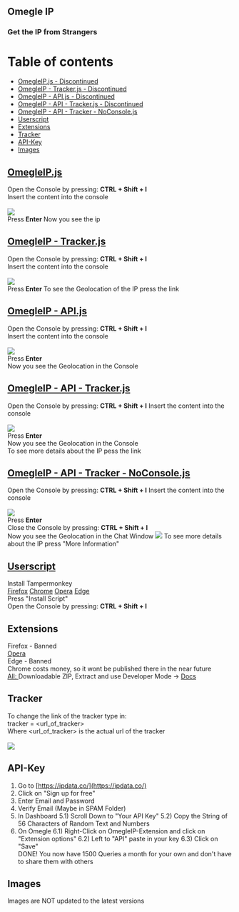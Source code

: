 ## Omegle IP
### Get the IP from Strangers

Table of contents
=================

   * [OmegleIP.js - Discontinued](#omegleipjs)
   * [OmegleIP - Tracker.js - Discontinued](#omegleip---trackerjs)
   * [OmegleIP - API.js - Discontinued](#omegleip---apijs)
   * [OmegleIP - API - Tracker.js - Discontinued](#omegleip---api---trackerjs)
   * [OmegleIP - API - Tracker - NoConsole.js](#omegleip---api---tracker---noconsolejs)
   * [Userscript](#userscript)
   * [Extensions](#extensions)
   * [Tracker](#tracker)
   * [API-Key](#api-key)
   * [Images](#images)

## [OmegleIP.js](https://raw.githubusercontent.com/kaaaxcreators/omegleip/master/OmegleIP.js)

Open the Console by pressing: **CTRL + Shift + I**  
Insert the content into the console<br><br>
![](https://i.imgur.com/2IZJCzq.png)  
Press **Enter**
Now you see the ip


## [OmegleIP - Tracker.js](https://raw.githubusercontent.com/kaaaxcreators/omegleip/master/OmegleIP%20-%20Tracker.js)
Open the Console by pressing: **CTRL + Shift + I**  
Insert the content into the console<br><br>
![](https://i.imgur.com/2CcP4pi.png)  
Press **Enter**
To see the Geolocation of the IP press the link


## [OmegleIP - API.js](https://raw.githubusercontent.com/kaaax0815/omegleip/master/OmegleIP%20-%20API.js)

Open the Console by pressing: **CTRL + Shift + I**  
Insert the content into the console<br><br>
![](https://i.imgur.com/FF4xrW0.png)  
Press **Enter**  
Now you see the Geolocation in the Console


## [OmegleIP - API - Tracker.js](https://raw.githubusercontent.com/kaaax0815/omegleip/master/OmegleIP%20-%20API%20-%20Tracker.js)
Open the Console by pressing: **CTRL + Shift + I**
Insert the content into the console<br><br>
![](https://i.imgur.com/TD69zFq.png)  
Press **Enter**    
Now you see the Geolocation in the Console  
To see more details about the IP pess the link


## [OmegleIP - API - Tracker - NoConsole.js](https://raw.githubusercontent.com/kaaaxcreators/omegleip/master/OmegleIP%20-%20API%20-%20Tracker%20-%20NoConsole.js)
Open the Console by pressing: **CTRL + Shift + I**
Insert the content into the console<br><br>
![](https://i.imgur.com/TD69zFq.png)  
Press **Enter**    
Close the Console by pressing: **CTRL + Shift + I**  
Now you see the Geolocation in the Chat Window
![](https://i.imgur.com/xg4GLzd.png)
To see more details about the IP press "More Information"


## [Userscript](https://greasyfork.org/de/scripts/410842-omegle-ip)
Install Tampermonkey  
[Firefox](https://addons.mozilla.org/de/firefox/addon/tampermonkey/)
[Chrome](https://chrome.google.com/webstore/detail/tampermonkey/dhdgffkkebhmkfjojejmpbldmpobfkfo?hl=de)
[Opera](https://addons.opera.com/de/extensions/details/tampermonkey-beta/)
[Edge](https://microsoftedge.microsoft.com/addons/detail/tampermonkey/iikmkjmpaadaobahmlepeloendndfp)  
Press "Install Script"  
Open the Console by pressing: **CTRL + Shift + I**


## Extensions
Firefox - Banned  
[Opera](https://addons.opera.com/de/extensions/details/omegle-ip/)  
Edge - Banned  
Chrome costs money, so it wont be published there in the near future  
[All: ](https://github.com/kaaaxcreators/omegleip/raw/master/latest.zip)
Downloadable ZIP, Extract and use Developer Mode -> [Docs](https://omegleip.kaaaxcreators.de/doc)


## Tracker
To change the link of the tracker type in:  
tracker = <url_of_tracker>  
Where <url_of_tracker> is the actual url of the tracker<br><br>
![](https://i.imgur.com/ljtlSTH.png)


## API-Key
1) Go to [https://ipdata.co/](https://ipdata.co/) 
2) Click on "Sign up for free"  
3) Enter Email and Password 
4) Verify Email (Maybe in SPAM Folder) 
5) In Dashboard 
5.1) Scroll Down to "Your API Key" 
5.2) Copy the String of 56 Characters of Random Text and Numbers
6) On Omegle 
6.1) Right-Click on OmegleIP-Extension and click on "Extension options" 
6.2) Left to "API" paste in your key 
6.3) Click on "Save"  
DONE! You now have 1500 Queries a month for your own and don't have to share them with others


## Images
Images are NOT updated to the latest versions
